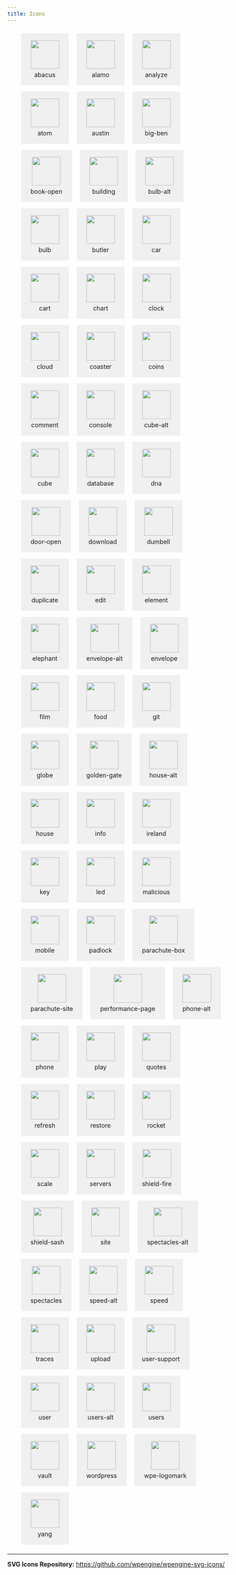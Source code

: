 ```yaml
---
title: Icons
---
```


<style type="text/css">
	.Prose {
		max-width: 100%;
	}
	.Prose ul {
		padding-left: 0 !important;
	}
	.svg-list {
		list-style: none;
	}
	.svg-list li {
		margin: 7px;
		display: inline-block;
		background: #f0f0f0;
		padding: 16px 22px;
	}
	.wpe-icon {
		display: block;
		width: 65px;
		height: 65px;
		margin: 0 auto;
	}
	.wpe-icon-name {
		display: block;
		margin-top: 5px;
		text-align: center;
	}
</style>

<div class="container">
	<ul class="svg-list">
		<li>
			<img class="wpe-icon" src="{{ path '/img/svg-icons/abacus.svg' }}" />
			<span class="wpe-icon-name">abacus</span>
		</li>
		<li>
			<img class="wpe-icon" src="{{ path '/img/svg-icons/alamo.svg' }}" />
			<span class="wpe-icon-name">alamo</span>
		</li>
		<li>
			<img class="wpe-icon" src="{{ path '/img/svg-icons/analyze.svg' }}" />
			<span class="wpe-icon-name">analyze</span>
		</li>
		<li>
			<img class="wpe-icon" src="{{ path '/img/svg-icons/atom.svg' }}" />
			<span class="wpe-icon-name">atom</span>
		</li>
		<li>
			<img class="wpe-icon" src="{{ path '/img/svg-icons/austin.svg' }}" />
			<span class="wpe-icon-name">austin</span>
		</li>
		<li>
			<img class="wpe-icon" src="{{ path '/img/svg-icons/big-ben.svg' }}" />
			<span class="wpe-icon-name">big-ben</span>
		</li>
		<li>
			<img class="wpe-icon" src="{{ path '/img/svg-icons/book-open.svg' }}" />
			<span class="wpe-icon-name">book-open</span>
		</li>
		<li>
			<img class="wpe-icon" src="{{ path '/img/svg-icons/building.svg' }}" />
			<span class="wpe-icon-name">building</span>
		</li>
		<li>
			<img class="wpe-icon" src="{{ path '/img/svg-icons/bulb-alt.svg' }}" />
			<span class="wpe-icon-name">bulb-alt</span>
		</li>
		<li>
			<img class="wpe-icon" src="{{ path '/img/svg-icons/bulb.svg' }}" />
			<span class="wpe-icon-name">bulb</span>
		</li>
		<li>
			<img class="wpe-icon" src="{{ path '/img/svg-icons/butler.svg' }}" />
			<span class="wpe-icon-name">butler</span>
		</li>
		<li>
			<img class="wpe-icon" src="{{ path '/img/svg-icons/car.svg' }}" />
			<span class="wpe-icon-name">car</span>
		</li>
		<li>
			<img class="wpe-icon" src="{{ path '/img/svg-icons/cart.svg' }}" />
			<span class="wpe-icon-name">cart</span>
		</li>
		<li>
			<img class="wpe-icon" src="{{ path '/img/svg-icons/chart.svg' }}" />
			<span class="wpe-icon-name">chart</span>
		</li>
		<li>
			<img class="wpe-icon" src="{{ path '/img/svg-icons/clock.svg' }}" />
			<span class="wpe-icon-name">clock</span>
		</li>
		<li>
			<img class="wpe-icon" src="{{ path '/img/svg-icons/cloud.svg' }}" />
			<span class="wpe-icon-name">cloud</span>
		</li>
		<li>
			<img class="wpe-icon" src="{{ path '/img/svg-icons/coaster.svg' }}" />
			<span class="wpe-icon-name">coaster</span>
		</li>
		<li>
			<img class="wpe-icon" src="{{ path '/img/svg-icons/coins.svg' }}" />
			<span class="wpe-icon-name">coins</span>
		</li>
		<li>
			<img class="wpe-icon" src="{{ path '/img/svg-icons/comment.svg' }}" />
			<span class="wpe-icon-name">comment</span>
		</li>
		<li>
			<img class="wpe-icon" src="{{ path '/img/svg-icons/console.svg' }}" />
			<span class="wpe-icon-name">console</span>
		</li>
		<li>
			<img class="wpe-icon" src="{{ path '/img/svg-icons/cube-alt.svg' }}" />
			<span class="wpe-icon-name">cube-alt</span>
		</li>
		<li>
			<img class="wpe-icon" src="{{ path '/img/svg-icons/cube.svg' }}" />
			<span class="wpe-icon-name">cube</span>
		</li>
		<li>
			<img class="wpe-icon" src="{{ path '/img/svg-icons/database.svg' }}" />
			<span class="wpe-icon-name">database</span>
		</li>
		<li>
			<img class="wpe-icon" src="{{ path '/img/svg-icons/dna.svg' }}" />
			<span class="wpe-icon-name">dna</span>
		</li>
		<li>
			<img class="wpe-icon" src="{{ path '/img/svg-icons/door-open.svg' }}" />
			<span class="wpe-icon-name">door-open</span>
		</li>
		<li>
			<img class="wpe-icon" src="{{ path '/img/svg-icons/download.svg' }}" />
			<span class="wpe-icon-name">download</span>
		</li>
		<li>
			<img class="wpe-icon" src="{{ path '/img/svg-icons/dumbell.svg' }}" />
			<span class="wpe-icon-name">dumbell</span>
		</li>
		<li>
			<img class="wpe-icon" src="{{ path '/img/svg-icons/duplicate.svg' }}" />
			<span class="wpe-icon-name">duplicate</span>
		</li>
		<li>
			<img class="wpe-icon" src="{{ path '/img/svg-icons/edit.svg' }}" />
			<span class="wpe-icon-name">edit</span>
		</li>
		<li>
			<img class="wpe-icon" src="{{ path '/img/svg-icons/element.svg' }}" />
			<span class="wpe-icon-name">element</span>
		</li>
		<li>
			<img class="wpe-icon" src="{{ path '/img/svg-icons/php-elephant.svg' }}" />
			<span class="wpe-icon-name">elephant</span>
		</li>
		<li>
			<img class="wpe-icon" src="{{ path '/img/svg-icons/envelope-alt.svg' }}" />
			<span class="wpe-icon-name">envelope-alt</span>
		</li>
		<li>
			<img class="wpe-icon" src="{{ path '/img/svg-icons/envelope.svg' }}" />
			<span class="wpe-icon-name">envelope</span>
		</li>
		<li>
			<img class="wpe-icon" src="{{ path '/img/svg-icons/film.svg' }}" />
			<span class="wpe-icon-name">film</span>
		</li>
		<li>
			<img class="wpe-icon" src="{{ path '/img/svg-icons/food.svg' }}" />
			<span class="wpe-icon-name">food</span>
		</li>
		<li>
			<img class="wpe-icon" src="{{ path '/img/svg-icons/git.svg' }}" />
			<span class="wpe-icon-name">git</span>
		</li>
		<li>
			<img class="wpe-icon" src="{{ path '/img/svg-icons/globe.svg' }}" />
			<span class="wpe-icon-name">globe</span>
		</li>
		<li>
			<img class="wpe-icon" src="{{ path '/img/svg-icons/golden-gate.svg' }}" />
			<span class="wpe-icon-name">golden-gate</span>
		</li>
		<li>
			<img class="wpe-icon" src="{{ path '/img/svg-icons/house-alt.svg' }}" />
			<span class="wpe-icon-name">house-alt</span>
		</li>
		<li>
			<img class="wpe-icon" src="{{ path '/img/svg-icons/house.svg' }}" />
			<span class="wpe-icon-name">house</span>
		</li>
		<li>
			<img class="wpe-icon" src="{{ path '/img/svg-icons/info.svg' }}" />
			<span class="wpe-icon-name">info</span>
		</li>
		<li>
			<img class="wpe-icon" src="{{ path '/img/svg-icons/ireland.svg' }}" />
			<span class="wpe-icon-name">ireland</span>
		</li>
		<li>
			<img class="wpe-icon" src="{{ path '/img/svg-icons/key.svg' }}" />
			<span class="wpe-icon-name">key</span>
		</li>
		<li>
			<img class="wpe-icon" src="{{ path '/img/svg-icons/led.svg' }}" />
			<span class="wpe-icon-name">led</span>
		</li>
		<li>
			<img class="wpe-icon" src="{{ path '/img/svg-icons/malicious.svg' }}" />
			<span class="wpe-icon-name">malicious</span>
		</li>
		<li>
			<img class="wpe-icon" src="{{ path '/img/svg-icons/mobile.svg' }}" />
			<span class="wpe-icon-name">mobile</span>
		</li>
		<li>
			<img class="wpe-icon" src="{{ path '/img/svg-icons/padlock.svg' }}" />
			<span class="wpe-icon-name">padlock</span>
		</li>
		<li>
			<img class="wpe-icon" src="{{ path '/img/svg-icons/parachute-box.svg' }}" />
			<span class="wpe-icon-name">parachute-box</span>
		</li>
		<li>
			<img class="wpe-icon" src="{{ path '/img/svg-icons/parachute-site.svg' }}" />
			<span class="wpe-icon-name">parachute-site</span>
		</li>
		<li>
			<img class="wpe-icon" src="{{ path '/img/svg-icons/performance-page.svg' }}" />
			<span class="wpe-icon-name">performance-page</span>
		</li>
		<li>
			<img class="wpe-icon" src="{{ path '/img/svg-icons/phone-alt.svg' }}" />
			<span class="wpe-icon-name">phone-alt</span>
		</li>
		<li>
			<img class="wpe-icon" src="{{ path '/img/svg-icons/phone.svg' }}" />
			<span class="wpe-icon-name">phone</span>
		</li>
		<li>
			<img class="wpe-icon" src="{{ path '/img/svg-icons/play.svg' }}" />
			<span class="wpe-icon-name">play</span>
		</li>
		<li>
			<img class="wpe-icon" src="{{ path '/img/svg-icons/quotes.svg' }}" />
			<span class="wpe-icon-name">quotes</span>
		</li>
		<li>
			<img class="wpe-icon" src="{{ path '/img/svg-icons/refresh.svg' }}" />
			<span class="wpe-icon-name">refresh</span>
		</li>
		<li>
			<img class="wpe-icon" src="{{ path '/img/svg-icons/restore.svg' }}" />
			<span class="wpe-icon-name">restore</span>
		</li>
		<li>
			<img class="wpe-icon" src="{{ path '/img/svg-icons/rocket.svg' }}" />
			<span class="wpe-icon-name">rocket</span>
		</li>
		<li>
			<img class="wpe-icon" src="{{ path '/img/svg-icons/scale.svg' }}" />
			<span class="wpe-icon-name">scale</span>
		</li>
		<li>
			<img class="wpe-icon" src="{{ path '/img/svg-icons/servers.svg' }}" />
			<span class="wpe-icon-name">servers</span>
		</li>
		<li>
			<img class="wpe-icon" src="{{ path '/img/svg-icons/shield-fire.svg' }}" />
			<span class="wpe-icon-name">shield-fire</span>
		</li>
		<li>
			<img class="wpe-icon" src="{{ path '/img/svg-icons/shield-sash.svg' }}" />
			<span class="wpe-icon-name">shield-sash</span>
		</li>
		<li>
			<img class="wpe-icon" src="{{ path '/img/svg-icons/site.svg' }}" />
			<span class="wpe-icon-name">site</span>
		</li>
		<li>
			<img class="wpe-icon" src="{{ path '/img/svg-icons/spectacles-alt.svg' }}" />
			<span class="wpe-icon-name">spectacles-alt</span>
		</li>
		<li>
			<img class="wpe-icon" src="{{ path '/img/svg-icons/spectacles.svg' }}" />
			<span class="wpe-icon-name">spectacles</span>
		</li>
		<li>
			<img class="wpe-icon" src="{{ path '/img/svg-icons/speed-alt.svg' }}" />
			<span class="wpe-icon-name">speed-alt</span>
		</li>
		<li>
			<img class="wpe-icon" src="{{ path '/img/svg-icons/speed.svg' }}" />
			<span class="wpe-icon-name">speed</span>
		</li>
		<li>
			<img class="wpe-icon" src="{{ path '/img/svg-icons/traces.svg' }}" />
			<span class="wpe-icon-name">traces</span>
		</li>
		<li>
			<img class="wpe-icon" src="{{ path '/img/svg-icons/upload.svg' }}" />
			<span class="wpe-icon-name">upload</span>
		</li>
		<li>
			<img class="wpe-icon" src="{{ path '/img/svg-icons/user-support.svg' }}" />
			<span class="wpe-icon-name">user-support</span>
		</li>
		<li>
			<img class="wpe-icon" src="{{ path '/img/svg-icons/user.svg' }}" />
			<span class="wpe-icon-name">user</span>
		</li>
		<li>
			<img class="wpe-icon" src="{{ path '/img/svg-icons/users-alt.svg' }}" />
			<span class="wpe-icon-name">users-alt</span>
		</li>
		<li>
			<img class="wpe-icon" src="{{ path '/img/svg-icons/users.svg' }}" />
			<span class="wpe-icon-name">users</span>
		</li>
		<li>
			<img class="wpe-icon" src="{{ path '/img/svg-icons/vault.svg' }}" />
			<span class="wpe-icon-name">vault</span>
		</li>
		<li>
			<img class="wpe-icon" src="{{ path '/img/svg-icons/wordpress.svg' }}" />
			<span class="wpe-icon-name">wordpress</span>
		</li>
		<li>
			<img class="wpe-icon" src="{{ path '/img/svg-icons/wpe-logomark.svg' }}" />
			<span class="wpe-icon-name">wpe-logomark</span>
		</li>
		<li>
			<img class="wpe-icon" src="{{ path '/img/svg-icons/yang.svg' }}" />
			<span class="wpe-icon-name">yang</span>
		</li>
	</ul>
	<hr>
	<strong>SVG Icons Repository:</strong> <a href="https://github.com/wpengine/wpengine-svg-icons/">https://github.com/wpengine/wpengine-svg-icons/</a>
</div> <!-- /.container -->
